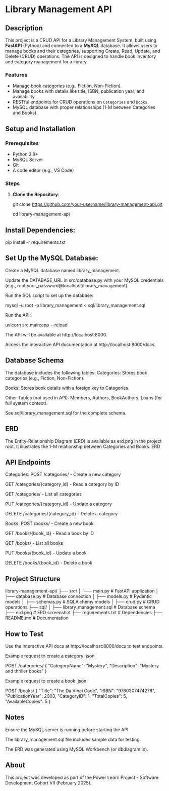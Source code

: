 # Library Management API

## Description
This project is a CRUD API for a Library Management System, built using **FastAPI** (Python) and connected to a **MySQL** database. It allows users to manage books and their categories, supporting Create, Read, Update, and Delete (CRUD) operations. The API is designed to handle book inventory and category management for a library.

### Features
- Manage book categories (e.g., Fiction, Non-Fiction).
- Manage books with details like title, ISBN, publication year, and availability.
- RESTful endpoints for CRUD operations on `Categories` and `Books`.
- MySQL database with proper relationships (1-M between Categories and Books).

## Setup and Installation

### Prerequisites
- Python 3.8+
- MySQL Server
- Git
- A code editor (e.g., VS Code)

### Steps
1. **Clone the Repository**:
  
   git clone https://github.com/your-username/library-management-api.git

   cd library-management-api

## Install Dependencies:


pip install -r requirements.txt

## Set Up the MySQL Database:
Create a MySQL database named library_management.

Update the DATABASE_URL in src/database.py with your MySQL credentials (e.g., root:your_password@localhost/library_management).

Run the SQL script to set up the database:


mysql -u root -p library_management < sql/library_management.sql

Run the API:


uvicorn src.main:app --reload

The API will be available at http://localhost:8000.

Access the interactive API documentation at http://localhost:8000/docs.

## Database Schema

The database includes the following tables:
Categories: Stores book categories (e.g., Fiction, Non-Fiction).

Books: Stores book details with a foreign key to Categories.

Other Tables (not used in API): Members, Authors, BookAuthors, Loans (for full system context).

See sql/library_management.sql for the complete schema.

## ERD
The Entity-Relationship Diagram (ERD) is available as erd.png in the project root. It illustrates the 1-M relationship between Categories and Books.
ERD

## API Endpoints
Categories:
POST /categories/ - Create a new category

GET /categories/{category_id} - Read a category by ID

GET /categories/ - List all categories

PUT /categories/{category_id} - Update a category

DELETE /categories/{category_id} - Delete a category

Books:
POST /books/ - Create a new book

GET /books/{book_id} - Read a book by ID

GET /books/ - List all books

PUT /books/{book_id} - Update a book

DELETE /books/{book_id} - Delete a book

## Project Structure

library-management-api/
├── src/
│   ├── main.py             # FastAPI application
│   ├── database.py         # Database connection
│   ├── models.py           # Pydantic models
│   ├── schemas.py          # SQLAlchemy models
│   ├── crud.py             # CRUD operations
├── sql/
│   ├── library_management.sql  # Database schema
├── erd.png                 # ERD screenshot
├── requirements.txt        # Dependencies
├── README.md               # Documentation

## How to Test 

Use the interactive API docs at http://localhost:8000/docs to test endpoints.

Example request to create a category:
json

POST /categories/
{
    "CategoryName": "Mystery",
    "Description": "Mystery and thriller books"
}

Example request to create a book:
json

POST /books/
{
    "Title": "The Da Vinci Code",
    "ISBN": "9780307474278",
    "PublicationYear": 2003,
    "CategoryID": 1,
    "TotalCopies": 5,
    "AvailableCopies": 5
}

## Notes

Ensure the MySQL server is running before starting the API.

The library_management.sql file includes sample data for testing.

The ERD was generated using MySQL Workbench (or dbdiagram.io).

## About
This project was developed as part of the Power Learn Project - Software Development Cohort VII (February 2025).

